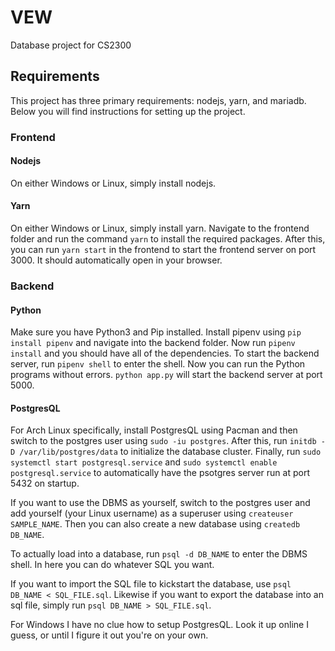 # VEW
Database project for CS2300

## Requirements
This project has three primary requirements: nodejs, yarn, and mariadb. Below you will find instructions for setting up the project.

### Frontend
#### Nodejs
On either Windows or Linux, simply install nodejs.

#### Yarn
On either Windows or Linux, simply install yarn. Navigate to the frontend folder and run the command `yarn` to install the required packages. After this, you can run `yarn start` in the frontend to start the frontend server on port 3000. It should automatically open in your browser.

### Backend
#### Python
Make sure you have Python3 and Pip installed. Install pipenv using `pip install pipenv` and navigate into the backend folder. Now run `pipenv install` and you should have all of the dependencies. To start the backend server, run `pipenv shell` to enter the shell. Now you can run the Python programs without errors. `python app.py` will start the backend server at port 5000.

#### PostgresQL
For Arch Linux specifically, install PostgresQL using Pacman and then switch to the postgres user using `sudo -iu postgres`. After this, run `initdb -D /var/lib/postgres/data` to initialize the database cluster. Finally, run `sudo systemctl start postgresql.service` and `sudo systemctl enable postgresql.service` to automatically have the psotgres server run at port 5432 on startup.

If you want to use the DBMS as yourself, switch to the postgres user and add yourself (your Linux username) as a superuser using `createuser SAMPLE_NAME`. Then you can also create a new database using `createdb DB_NAME`. 

To actually load into a database, run `psql -d DB_NAME` to enter the DBMS shell. In here you can do whatever SQL you want.

If you want to import the SQL file to kickstart the database, use `psql DB_NAME < SQL_FILE.sql`. Likewise if you want to export the database into an sql file, simply run `psql DB_NAME > SQL_FILE.sql`.

For Windows I have no clue how to setup PostgresQL. Look it up online I guess, or until I figure it out you're on your own.





